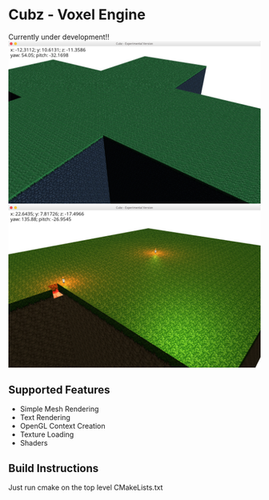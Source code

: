 # Cubz - Voxel Engine
Currently under development!!
![Alt text](assets/textures/example.png)
![Alt text](assets/textures/example2.png)

## Supported Features
- Simple Mesh Rendering
- Text Rendering
- OpenGL Context Creation
- Texture Loading
- Shaders

## Build Instructions
Just run cmake on the top level CMakeLists.txt
